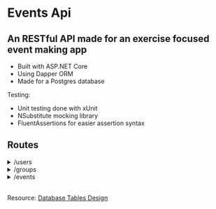 # Events Api

## An RESTful API made for an exercise focused event making app

- Built with ASP.NET Core
- Using Dapper ORM
- Made for a Postgres database

Testing:

- Unit testing done with xUnit
- NSubstitute mocking library
- FluentAssertions for easier assertion syntax

## Routes

<details>
  <summary>/users</summary>

- ### Methods:
    - Get all users
    - Get user by user id
    - Post user
    - Update user
    - Delete user
    - Get users by group id (query string)
      - `/users?groupId=1`
    - Get users by username (query string)
      - `/users?username=JimBob`
  </details>

<details>
  <summary>/groups</summary>

- ### Methods:
    - Get all groups
    - Get group by group id
    - Post group
    - Update group
    - Delete group
    - Get group by name (query string)
      - `/groups?name=Weekend Warriors`
  </details>

<details>
  <summary>/events</summary>

- ### Methods:
    - Get all events
    - Get event by events id
    - Post event
    - Update event
    - Delete event
    - Get events by group id (query string)
      - `/events?groupId=1`
  </details>
  <br/>

Resource: [Database Tables Design](https://drawsql.app/wedontbyte/diagrams/events-api#)
